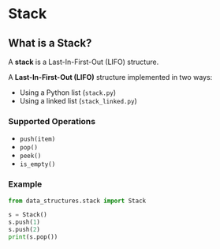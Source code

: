 # Stack

## What is a Stack?

A **stack** is a Last-In-First-Out (LIFO) structure.

A **Last-In-First-Out (LIFO)** structure implemented in two ways:
- Using a Python list (`stack.py`)
- Using a linked list (`stack_linked.py`)

### Supported Operations

- `push(item)`
- `pop()`
- `peek()`
- `is_empty()`

### Example

```python
from data_structures.stack import Stack

s = Stack()
s.push(1)
s.push(2)
print(s.pop())  

